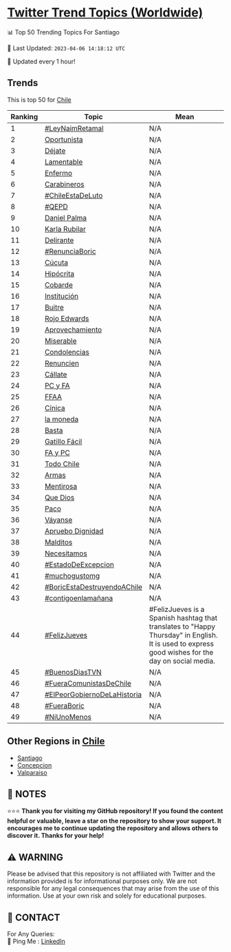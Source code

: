 [Twitter Trend Topics (Worldwide)](https://github.com/ErcinDedeoglu/Twitter-Trend-Topics)
==========


📊 Top 50 Trending Topics For Santiago

📆 Last Updated: `2023-04-06 14:18:12 UTC`

🔧 Updated every 1 hour!


## Trends

This is top 50 for [Chile](</Chile>)

| Ranking | Topic | Mean |
| ------- | ------------ | ------------ |
| 1 | [#LeyNaimRetamal](http://twitter.com/search?q=%23LeyNaimRetamal) | N/A |
| 2 | [Oportunista](http://twitter.com/search?q=Oportunista) | N/A |
| 3 | [Déjate](http://twitter.com/search?q=D%c3%a9jate) | N/A |
| 4 | [Lamentable](http://twitter.com/search?q=Lamentable) | N/A |
| 5 | [Enfermo](http://twitter.com/search?q=Enfermo) | N/A |
| 6 | [Carabineros](http://twitter.com/search?q=Carabineros) | N/A |
| 7 | [#ChileEstaDeLuto](http://twitter.com/search?q=%23ChileEstaDeLuto) | N/A |
| 8 | [#QEPD](http://twitter.com/search?q=%23QEPD) | N/A |
| 9 | [Daniel Palma](http://twitter.com/search?q=Daniel+Palma) | N/A |
| 10 | [Karla Rubilar](http://twitter.com/search?q=Karla+Rubilar) | N/A |
| 11 | [Delirante](http://twitter.com/search?q=Delirante) | N/A |
| 12 | [#RenunciaBoric](http://twitter.com/search?q=%23RenunciaBoric) | N/A |
| 13 | [Cúcuta](http://twitter.com/search?q=C%c3%bacuta) | N/A |
| 14 | [Hipócrita](http://twitter.com/search?q=Hip%c3%b3crita) | N/A |
| 15 | [Cobarde](http://twitter.com/search?q=Cobarde) | N/A |
| 16 | [Institución](http://twitter.com/search?q=Instituci%c3%b3n) | N/A |
| 17 | [Buitre](http://twitter.com/search?q=Buitre) | N/A |
| 18 | [Rojo Edwards](http://twitter.com/search?q=Rojo+Edwards) | N/A |
| 19 | [Aprovechamiento](http://twitter.com/search?q=Aprovechamiento) | N/A |
| 20 | [Miserable](http://twitter.com/search?q=Miserable) | N/A |
| 21 | [Condolencias](http://twitter.com/search?q=Condolencias) | N/A |
| 22 | [Renuncien](http://twitter.com/search?q=Renuncien) | N/A |
| 23 | [Cállate](http://twitter.com/search?q=C%c3%a1llate) | N/A |
| 24 | [PC y FA](http://twitter.com/search?q=PC+y+FA) | N/A |
| 25 | [FFAA](http://twitter.com/search?q=FFAA) | N/A |
| 26 | [Cínica](http://twitter.com/search?q=C%c3%adnica) | N/A |
| 27 | [la moneda](http://twitter.com/search?q=la+moneda) | N/A |
| 28 | [Basta](http://twitter.com/search?q=Basta) | N/A |
| 29 | [Gatillo Fácil](http://twitter.com/search?q=Gatillo+F%c3%a1cil) | N/A |
| 30 | [FA y PC](http://twitter.com/search?q=FA+y+PC) | N/A |
| 31 | [Todo Chile](http://twitter.com/search?q=Todo+Chile) | N/A |
| 32 | [Armas](http://twitter.com/search?q=Armas) | N/A |
| 33 | [Mentirosa](http://twitter.com/search?q=Mentirosa) | N/A |
| 34 | [Que Dios](http://twitter.com/search?q=Que+Dios) | N/A |
| 35 | [Paco](http://twitter.com/search?q=Paco) | N/A |
| 36 | [Váyanse](http://twitter.com/search?q=V%c3%a1yanse) | N/A |
| 37 | [Apruebo Dignidad](http://twitter.com/search?q=Apruebo+Dignidad) | N/A |
| 38 | [Malditos](http://twitter.com/search?q=Malditos) | N/A |
| 39 | [Necesitamos](http://twitter.com/search?q=Necesitamos) | N/A |
| 40 | [#EstadoDeExcepcion](http://twitter.com/search?q=%23EstadoDeExcepcion) | N/A |
| 41 | [#muchogustomg](http://twitter.com/search?q=%23muchogustomg) | N/A |
| 42 | [#BoricEstaDestruyendoAChile](http://twitter.com/search?q=%23BoricEstaDestruyendoAChile) | N/A |
| 43 | [#contigoenlamañana](http://twitter.com/search?q=%23contigoenlama%c3%b1ana) | N/A |
| 44 | [#FelizJueves](http://twitter.com/search?q=%23FelizJueves) | #FelizJueves is a Spanish hashtag that translates to "Happy Thursday" in English. It is used to express good wishes for the day on social media. |
| 45 | [#BuenosDiasTVN](http://twitter.com/search?q=%23BuenosDiasTVN) | N/A |
| 46 | [#FueraComunistasDeChile](http://twitter.com/search?q=%23FueraComunistasDeChile) | N/A |
| 47 | [#ElPeorGobiernoDeLaHistoria](http://twitter.com/search?q=%23ElPeorGobiernoDeLaHistoria) | N/A |
| 48 | [#FueraBoric](http://twitter.com/search?q=%23FueraBoric) | N/A |
| 49 | [#NiUnoMenos](http://twitter.com/search?q=%23NiUnoMenos) | N/A |



## Other Regions in [Chile](</Chile>)

* [Santiago](</Chile/Santiago.md>)
* [Concepcion](</Chile/Concepcion.md>)
* [Valparaiso](</Chile/Valparaiso.md>)



## 📝 NOTES

⭐⭐⭐ **Thank you for visiting my GitHub repository! If you found the content helpful or valuable, leave a star on the repository to show your support. It encourages me to continue updating the repository and allows others to discover it. Thanks for your help!**


## ⚠️ WARNING

Please be advised that this repository is not affiliated with Twitter and the information provided is for informational purposes only. We are not responsible for any legal consequences that may arise from the use of this information. Use at your own risk and solely for educational purposes.


## 📨 CONTACT

 For Any Queries:  
            🏓 Ping Me : [LinkedIn](https://www.linkedin.com/in/ercindedeoglu/)
